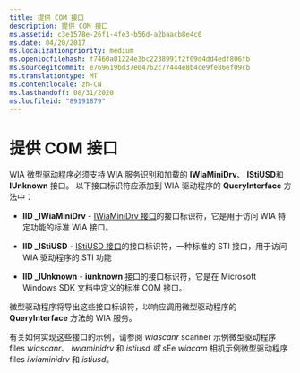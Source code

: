 ```yaml
---
title: 提供 COM 接口
description: 提供 COM 接口
ms.assetid: c3e1578e-26f1-4fe3-b56d-a2baacb8e4c0
ms.date: 04/20/2017
ms.localizationpriority: medium
ms.openlocfilehash: f7460a01224e3bc2238991f2f09d4dd4edf806fb
ms.sourcegitcommit: e769619bd37e04762c77444e8b4ce9fe86ef09cb
ms.translationtype: MT
ms.contentlocale: zh-CN
ms.lasthandoff: 08/31/2020
ms.locfileid: "89191879"
---
```

# <a name="providing-a-com-interface"></a>提供 COM 接口





WIA 微型驱动程序必须支持 WIA 服务识别和加载的 **IWiaMiniDrv**、 **IStiUSD**和 **IUnknown** 接口。 以下接口标识符应添加到 WIA 驱动程序的 **QueryInterface** 方法中：

-   **IID \_IWiaMiniDrv** - [IWiaMiniDrv 接口](/windows-hardware/drivers/ddi/wiamindr_lh/nn-wiamindr_lh-iwiaminidrv)的接口标识符，它是用于访问 WIA 特定功能的标准 WIA 接口。

-   **IID \_IStiUSD** - [IStiUSD 接口](/windows-hardware/drivers/ddi/_image/index)的接口标识符，一种标准的 STI 接口，用于访问 WIA 驱动程序的 STI 功能

-   **IID \_IUnknown** - **iunknown** 接口的接口标识符，它是在 Microsoft Windows SDK 文档中定义的标准 COM 接口。

微型驱动程序将导出这些接口标识符，以响应调用微型驱动程序的 **QueryInterface** 方法的 WIA 服务。

有关如何实现这些接口的示例，请参阅 *wiascanr* scanner 示例微型驱动程序 files *wiascanr*、 *iwiaminidrv* 和 *istiusd 或 s*Ee *wiacam* 相机示例微型驱动程序 files *iwiaminidrv* 和 *istiusd*。

 

